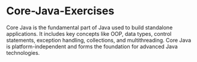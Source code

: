 # Core-Java-Exercises
Core Java is the fundamental part of Java used to build standalone applications. It includes key concepts like OOP, data types, control statements, exception handling, collections, and multithreading. Core Java is platform-independent and forms the foundation for advanced Java technologies.
